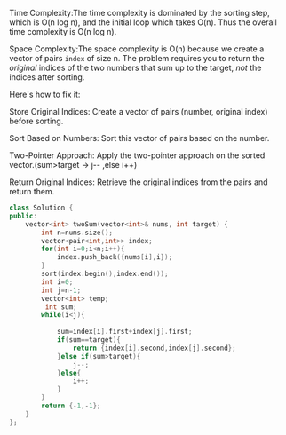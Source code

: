 Time Complexity:The time complexity is dominated by the sorting step, which is O(n log n), and the initial loop which takes O(n). Thus the overall time complexity is O(n log n).

Space Complexity:The space complexity is O(n) because we create a vector of pairs `index` of size n.
The problem requires you to return the *original* indices of the two numbers that sum up to the target, *not* the indices after sorting.

Here's how to fix it:

Store Original Indices: Create a vector of pairs (number, original index) before sorting.

Sort Based on Numbers: Sort this vector of pairs based on the number.

Two-Pointer Approach: Apply the two-pointer approach on the sorted vector.(sum>target -> j-- ,else i++)

Return Original Indices: Retrieve the original indices from the pairs and return them.

```cpp
class Solution {
public:
    vector<int> twoSum(vector<int>& nums, int target) {
        int n=nums.size();
        vector<pair<int,int>> index;
        for(int i=0;i<n;i++){
            index.push_back({nums[i],i});
        }
        sort(index.begin(),index.end());
        int i=0;
        int j=n-1;
        vector<int> temp;
         int sum;
        while(i<j){
           
            sum=index[i].first+index[j].first;
            if(sum==target){
                return {index[i].second,index[j].second};
            }else if(sum>target){
                j--;
            }else{
                i++;
            }
        }
        return {-1,-1};
    }
};
